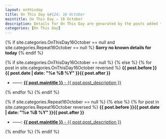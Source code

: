 ```yaml
---
layout: onthisday
title: On This Day &#124; 16 October
maintitle: On This Day — 16 October
description: Details for On This Day are genarated by the posts added to the website so the content is subject to changes/updates over time.
categories: [On This Day]
---
```


{% if site.categories.OnThisDay16October == null and site.categories.Repeat16October == null %}
<strong>Sorry no known details for today</strong>
{% endif %}

{% if site.categories.OnThisDay16October == null %}
{% else %}
{% for post in site.categories.OnThisDay16October reversed %}
<strong>{{ post.before }}{{ post.date | date: "%e %B %Y" }}{{ post.after }}</strong>
<ul>
<li> ——: <a href="{{ post.url }}"><strong>{{ post.maintitle }}</strong> - {{ post.post_description }}</a></li>
</ul>
{% endfor %}
{% endif %}

{% if site.categories.Repeat16October == null %}
{% else %}
{% for post in site.categories.Repeat16October reversed %}
<strong>{{ post.before }}{{ post.date | date: "%e %B %Y" }}{{ post.after }}</strong>
<ul>
<li> ——: <a href="{{ post.url }}"><strong>{{ post.maintitle }}</strong> - {{ post.post_description }}</a></li>
</ul>
{% endfor %}
{% endif %}
